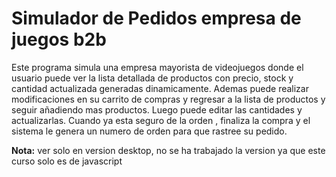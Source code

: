# Simulador de Pedidos empresa de juegos b2b

Este programa simula una empresa mayorista de videojuegos donde el usuario puede ver la lista detallada de  productos con precio, stock y cantidad actualizada generadas dinamicamente. Ademas puede realizar modificaciones en su carrito de compras y regresar a la lista de productos y seguir añadiendo mas productos. Luego puede editar las cantidades y actualizarlas. Cuando ya esta seguro de la orden , finaliza la compra y el sistema le genera un numero de orden para que rastree su pedido.

**Nota:** ver solo en version desktop, no se ha trabajado la version ya que este curso solo es de javascript